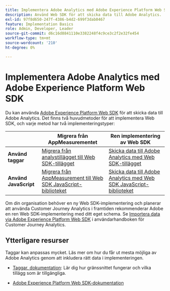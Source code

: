 ```yaml
---
title: Implementera Adobe Analytics med Adobe Experience Platform Web SDK
description: Använd Web SDK för att skicka data till Adobe Analytics.
exl-id: 97f8d650-247f-4386-b4d2-699f3dab0467
feature: Implementation Basics
role: Admin, Developer, Leader
source-git-commit: d6c16d8841110e3382248f4c9ce3c2f2e32fe454
workflow-type: tm+mt
source-wordcount: '210'
ht-degree: 0%

---
```


# Implementera Adobe Analytics med Adobe Experience Platform Web SDK

Du kan använda [Adobe Experience Platform Web SDK](https://experienceleague.adobe.com/docs/experience-platform/web-sdk/home.html?lang=sv-SE) för att skicka data till Adobe Analytics. Det finns två huvudmetoder för att implementera Web SDK, och varje metod har två implementeringstyper:

| | **Migrera från AppMeasurementet** | **Ren implementering av Web SDK** |
| --- | --- | --- |
| **Använd taggar** | [Migrera från analystillägget till Web SDK-tillägget](analytics-extension-to-web-sdk.md) | [Skicka data till Adobe Analytics med Web SDK-tillägget](web-sdk-tag-extension.md) |
| **Använd JavaScript** | [Migrera från AppMeasurement till Web SDK JavaScript-biblioteket](appmeasurement-to-web-sdk.md) | [Skicka data till Adobe Analytics med Web SDK JavaScript-biblioteket](web-sdk-javascript-library.md) |

Om din organisation behöver en ny Web SDK-implementering och planerar att använda Customer Journey Analytics i framtiden rekommenderar Adobe en ren Web SDK-implementering med ditt eget schema. Se [Importera data via Adobe Experience Platform Web SDK](https://experienceleague.adobe.com/sv/docs/analytics-platform/using/cja-data-ingestion/ingest-use-guides/edge-network/aepwebsdk) i användarhandboken för Customer Journey Analytics.

## Ytterligare resurser

Taggar kan anpassas mycket. Läs mer om hur du får ut mesta möjliga av Adobe Analytics genom att inkludera rätt data i implementeringen.

- [Taggar, dokumentation](https://experienceleague.adobe.com/docs/experience-platform/tags/home.html?lang=sv-SE#): Lär dig hur gränssnittet fungerar och vilka tillägg som är tillgängliga.

- [Adobe Experience Platform Web SDK-dokumentation](https://experienceleague.adobe.com/docs/web-sdk.html?lang=sv-SE)
